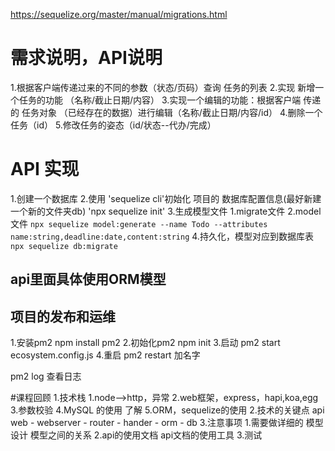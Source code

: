 https://sequelize.org/master/manual/migrations.html

# 需求说明，API说明

1.根据客户端传递过来的不同的参数（状态/页码）查询 任务的列表
2.实现 新增一个任务的功能 （名称/截止日期/内容）
3.实现一个编辑的功能：根据客户端 传递的 任务对象 （已经存在的数据）进行编辑（名称/截止日期/内容/id）
4.删除一个任务（id）
5.修改任务的姿态（id/状态--代办/完成）

# API 实现

<!-- 数据库的初始化 -->
1.创建一个数据库
2.使用 'sequelize cli'初始化 项目的 数据库配置信息(最好新建一个新的文件夹db)
    'npx sequelize init'
3.生成模型文件
    1.migrate文件
    2.model文件
    `npx sequelize model:generate --name Todo --attributes name:string,deadline:date,content:string`
4.持久化，模型对应到数据库表
    `npx sequelize db:migrate`

## api里面具体使用ORM模型

## 项目的发布和运维

1.安装pm2 npm install pm2
2.初始化pm2 npm init
3.启动 pm2 start ecosystem.config.js
4.重启 pm2 restart 加名字

pm2 log 查看日志

#课程回顾
    1.技术栈
        1.node-->http，异常
        2.web框架，express，hapi,koa,egg
        3.参数校验
        4.MySQL 的使用 了解
        5.ORM，sequelize的使用
    2.技术的关键点
        api
        web - webserver - router - hander - orm - db
    3.注意事项
        1.需要做详细的 模型设计 模型之间的关系
        2.api的使用文档 api文档的使用工具
        3.测试